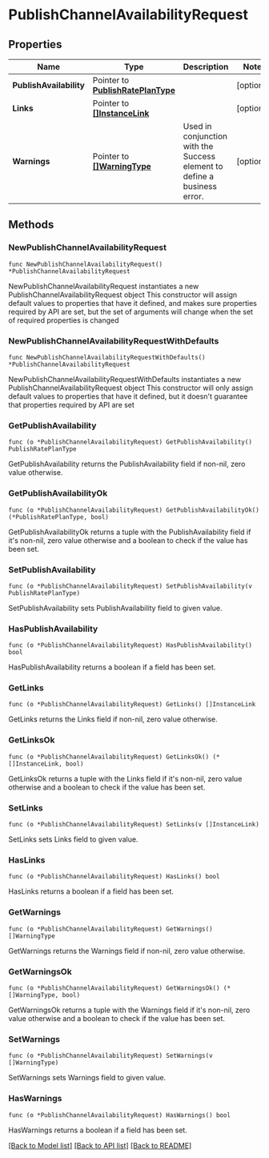 # PublishChannelAvailabilityRequest

## Properties

Name | Type | Description | Notes
------------ | ------------- | ------------- | -------------
**PublishAvailability** | Pointer to [**PublishRatePlanType**](PublishRatePlanType.md) |  | [optional] 
**Links** | Pointer to [**[]InstanceLink**](InstanceLink.md) |  | [optional] 
**Warnings** | Pointer to [**[]WarningType**](WarningType.md) | Used in conjunction with the Success element to define a business error. | [optional] 

## Methods

### NewPublishChannelAvailabilityRequest

`func NewPublishChannelAvailabilityRequest() *PublishChannelAvailabilityRequest`

NewPublishChannelAvailabilityRequest instantiates a new PublishChannelAvailabilityRequest object
This constructor will assign default values to properties that have it defined,
and makes sure properties required by API are set, but the set of arguments
will change when the set of required properties is changed

### NewPublishChannelAvailabilityRequestWithDefaults

`func NewPublishChannelAvailabilityRequestWithDefaults() *PublishChannelAvailabilityRequest`

NewPublishChannelAvailabilityRequestWithDefaults instantiates a new PublishChannelAvailabilityRequest object
This constructor will only assign default values to properties that have it defined,
but it doesn't guarantee that properties required by API are set

### GetPublishAvailability

`func (o *PublishChannelAvailabilityRequest) GetPublishAvailability() PublishRatePlanType`

GetPublishAvailability returns the PublishAvailability field if non-nil, zero value otherwise.

### GetPublishAvailabilityOk

`func (o *PublishChannelAvailabilityRequest) GetPublishAvailabilityOk() (*PublishRatePlanType, bool)`

GetPublishAvailabilityOk returns a tuple with the PublishAvailability field if it's non-nil, zero value otherwise
and a boolean to check if the value has been set.

### SetPublishAvailability

`func (o *PublishChannelAvailabilityRequest) SetPublishAvailability(v PublishRatePlanType)`

SetPublishAvailability sets PublishAvailability field to given value.

### HasPublishAvailability

`func (o *PublishChannelAvailabilityRequest) HasPublishAvailability() bool`

HasPublishAvailability returns a boolean if a field has been set.

### GetLinks

`func (o *PublishChannelAvailabilityRequest) GetLinks() []InstanceLink`

GetLinks returns the Links field if non-nil, zero value otherwise.

### GetLinksOk

`func (o *PublishChannelAvailabilityRequest) GetLinksOk() (*[]InstanceLink, bool)`

GetLinksOk returns a tuple with the Links field if it's non-nil, zero value otherwise
and a boolean to check if the value has been set.

### SetLinks

`func (o *PublishChannelAvailabilityRequest) SetLinks(v []InstanceLink)`

SetLinks sets Links field to given value.

### HasLinks

`func (o *PublishChannelAvailabilityRequest) HasLinks() bool`

HasLinks returns a boolean if a field has been set.

### GetWarnings

`func (o *PublishChannelAvailabilityRequest) GetWarnings() []WarningType`

GetWarnings returns the Warnings field if non-nil, zero value otherwise.

### GetWarningsOk

`func (o *PublishChannelAvailabilityRequest) GetWarningsOk() (*[]WarningType, bool)`

GetWarningsOk returns a tuple with the Warnings field if it's non-nil, zero value otherwise
and a boolean to check if the value has been set.

### SetWarnings

`func (o *PublishChannelAvailabilityRequest) SetWarnings(v []WarningType)`

SetWarnings sets Warnings field to given value.

### HasWarnings

`func (o *PublishChannelAvailabilityRequest) HasWarnings() bool`

HasWarnings returns a boolean if a field has been set.


[[Back to Model list]](../README.md#documentation-for-models) [[Back to API list]](../README.md#documentation-for-api-endpoints) [[Back to README]](../README.md)


